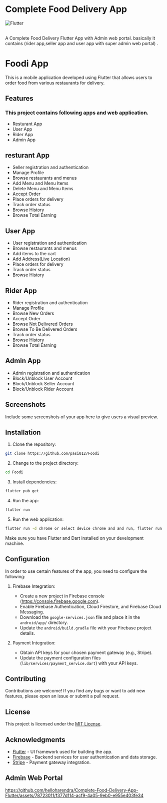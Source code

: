 # Complete Food Delivery App
![Flutter](https://img.shields.io/badge/Flutter-%2302569B.svg?style=for-the-badge&logo=Flutter&logoColor=white)

 </br>
 A Complete Food Delivery Flutter App with Admin web portal. basically it contains (rider app,seller app and user app with super admin web portal) .

 # Foodi App

This is a mobile application developed using Flutter that allows users to order food from various restaurants for delivery.

## Features
### This project contains following apps and web application.
- Resturant App
- User App
- Rider App
- Admin App
## resturant App
- Seller registration and authentication
- Manage Profile
- Browse restaurants and menus
- Add Menu and Menu Items
- Delete Menu and Menu Items
- Accept Order
- Place orders for delivery
- Track order status
- Browse History
- Browse Total Earning
## User App
- User registration and authentication
- Browse restaurants and menus
- Add items to the cart
- Add Address(Live Location) 
- Place orders for delivery
- Track order status
- Browse History
## Rider App
- Rider registration and authentication
- Manage Profile
- Browse New Orders
- Accept Order
- Browse Not Delivered Orders
- Browse To Be Delivered Orders
- Track order status
- Browse History
- Browse Total Earning
## Admin App
- Admin registration and authentication
- Block/Unblock User Account
- Block/Unblock Seller Account
- Block/Unblock Rider Account 

## Screenshots

Include some screenshots of your app here to give users a visual preview.

## Installation

1. Clone the repository:

```bash
git clone https://github.com/pasi012/Foodi
```

2. Change to the project directory:

```bash
cd Foodi
```

3. Install dependencies:

```bash
flutter pub get
```

4. Run the app:

```bash
flutter run
```
5. Run the web application:

```bash
flutter run -d chrome or select device chrome and and run, flutter run command
```

Make sure you have Flutter and Dart installed on your development machine.

## Configuration

In order to use certain features of the app, you need to configure the following:

1. Firebase Integration:
   - Create a new project in Firebase console (https://console.firebase.google.com).
   - Enable Firebase Authentication, Cloud Firestore, and Firebase Cloud Messaging.
   - Download the `google-services.json` file and place it in the `android/app/` directory.
   - Update the `android/build.gradle` file with your Firebase project details.

2. Payment Integration:
   - Obtain API keys for your chosen payment gateway (e.g., Stripe).
   - Update the payment configuration files (`lib/services/payment_service.dart`) with your API keys.

## Contributing

Contributions are welcome! If you find any bugs or want to add new features, please open an issue or submit a pull request.

## License

This project is licensed under the [MIT License](LICENSE).

## Acknowledgments

- [Flutter](https://flutter.dev/) - UI framework used for building the app.
- [Firebase](https://firebase.google.com/) - Backend services for user authentication and data storage.
- [Stripe](https://stripe.com/) - Payment gateway integration.

## Admin Web Portal

https://github.com/helloharendra/Complete-Food-Delivery-App-Flutter/assets/78723011/f377d114-acf9-4a05-9eb0-e955e403fe34


